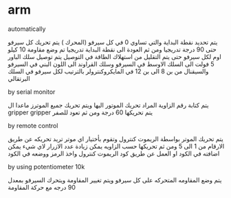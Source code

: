 # arm

automatically

يتم تحديد نقطة البداية والتي تساوي 0 في كل سيرفو (المحرك ) 
يتم تحريك كل سيرفو حتى 90 درجة تدريجيا ومن ثم العودة الى نقطة البداية تدريجيا 
تم وضع مقاومة 10 كيلو اوم لكل سيرفو حتى يتم التقليل من استهلاك الطاقة 
في التوصيل يتم توصيل سلك الباور 5 فولت الى السلك الاوسط في السيرفو وسلك القراوند الى اللون البني في السيرفو والسيقنال من بن 8 الى بن 12 في المايكروكنترولر بالترتيب لكل سيرفو في السلك البرتقالي


by serial monitor

 يتم كتابة رقم الزاوية المراد تحريك الموتور اليها ويتم تحريك جميع الموترز ماعدا ال gripper 
 gripper يتم تحريكها 60 درجة ومن ثم تعود للصفر

by remote control

يتم تحريك الموتر بواسطة الريموت كنترول وتقوم بأختيار اي موتر تريد تحريكه عن طريق الارقام من 1 الى 5 ومن ثم تحريكها حسب الزاويه
يمكن زيادة عدد الازرار لاي شيء يمكن اضافته في الكود او العمل عن طريق كود الريموت كنترول واخذ الرمز ووضعه في الكود

by using potentiometer 10k

يتم وضع المقاومه المتحركه على كل سيرفو ويتم تغيير المقاومة ويتحرك السيرفو بمعدل 90 درجه مع حركة المقاومة

